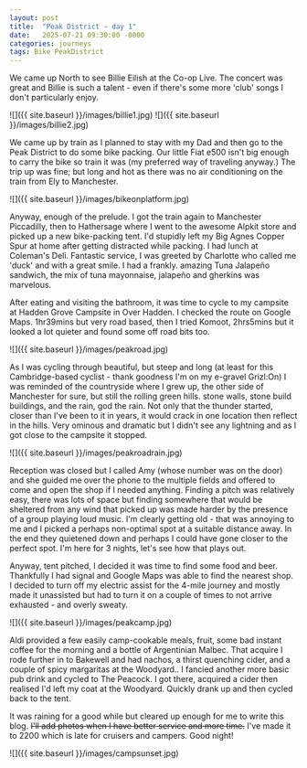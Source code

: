 ```yaml
---
layout: post
title:  "Peak District - day 1"
date:   2025-07-21 09:30:00 -0000
categories: journeys
tags: Bike PeakDistrict
---
```


We came up North to see Billie Eilish at the Co-op Live. The concert was great and Billie is such a talent - even if there's some more 'club' songs I don't particularly enjoy.

![]({{ site.baseurl }}/images/billie1.jpg)
![]({{ site.baseurl }}/images/billie2.jpg)

We came up by train as I planned to stay with my Dad and then go to the Peak District to do some bike packing. Our little Fiat e500 isn't big enough to carry the bike so train it was (my preferred way of traveling anyway.) The trip up was fine; but long and hot as there was no air conditioning on the train from Ely to Manchester.

![]({{ site.baseurl }}/images/bikeonplatform.jpg)

Anyway, enough of the prelude. I got the train again to Manchester Piccadilly, then to Hathersage where I went to the awesome Alpkit store and picked up a new bike-packing tent. I'd stupidly left my Big Agnes Copper Spur at home after getting distracted while packing.  I had lunch at Coleman's Deli. Fantastic service, I was greeted by Charlotte who called me 'duck' and with a great smile. I had a frankly. amazing Tuna Jalapeño sandwich, the mix of tuna mayonnaise, jalapeño and gherkins was marvelous.

After eating and visiting the bathroom, it was time to cycle to my campsite at Hadden Grove Campsite in Over Hadden. I checked the route on Google Maps. 1hr39mins but very road based, then I tried Komoot, 2hrs5mins but it looked a lot quieter and found some off road bits too.

![]({{ site.baseurl }}/images/peakroad.jpg)

As I was cycling through beautiful, but steep and long (at least for this Cambridge-based cyclist - thank goodness I'm on my e-gravel Grizl:On) I was reminded of the countryside where I grew up, the other side of Manchester for sure, but still the rolling green hills. stone walls, stone build buildings, and the rain, god the rain. Not only that the thunder started, closer than I've been to it in years, it would crack in one location then reflect in the hills. Very ominous and dramatic but I didn't see any lightning and as I got close to the campsite it stopped.

![]({{ site.baseurl }}/images/peakroadrain.jpg)

Reception was closed but I called Amy (whose number was on the door) and she guided me over the phone to the multiple fields and offered to come and open the shop if I needed anything. Finding a pitch was relatively easy, there was lots of space but finding somewhere that would be sheltered from any wind that picked up was made harder by the presence of a group playing loud music. I'm clearly getting old - that was annoying to me and I picked a perhaps non-optimal spot at a suitable distance away. In the end they quietened down and perhaps I could have gone closer to the perfect spot. I'm here for 3 nights, let's see how that plays out.

Anyway, tent pitched, I decided it was time to find some food and beer. Thankfully I had signal and Google Maps was able to find the nearest shop. I decided to turn off my electric assist for the 4-mile journey and mostly made it unassisted but had to turn it on a couple of times to not arrive exhausted - and overly sweaty.

![]({{ site.baseurl }}/images/peakcamp.jpg)

Aldi provided a few easily camp-cookable meals, fruit, some bad instant coffee for the morning and a bottle of Argentinian Malbec. That acquire I rode further in to Bakewell and had nachos, a thirst quenching cider, and a couple of spicy margaritas at the Woodyard.. I fancied another more basic pub drink and cycled to The Peacock. I got there, acquired a cider then realised I'd left my coat at the Woodyard. Quickly drank up and then cycled back to the tent.

It was raining for a good while but cleared up enough for me to write this blog. ~~I'll add photos when I have better service and more time.~~ I've made it to 2200 which is late for cruisers and campers. Good night!

![]({{ site.baseurl }}/images/campsunset.jpg)